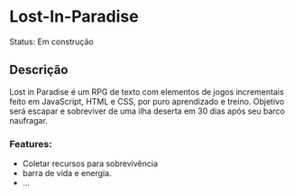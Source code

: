<h1> Lost-In-Paradise </h1>

Status: Em construção

<h2> Descrição </h2>
Lost in Paradise é um RPG de texto com elementos de jogos incrementais feito em JavaScript, HTML e CSS, por puro aprendizado e treino.
Objetivo será escapar e sobreviver de uma ilha deserta em 30 dias após seu barco naufragar.

<h3> Features: </h3>

* Coletar recursos para sobrevivência
* barra de vida e energia.
* ...
